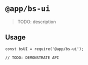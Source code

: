 # `@app/bs-ui`

> TODO: description

## Usage

```
const bsUI = require('@app/bs-ui');

// TODO: DEMONSTRATE API
```
